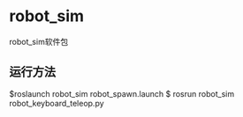# robot_sim

robot_sim软件包

## 运行方法
$roslaunch robot_sim robot_spawn.launch
$ rosrun robot_sim robot_keyboard_teleop.py
